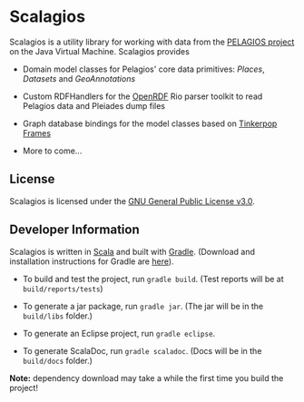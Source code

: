# Scalagios

Scalagios is a utility library for working with data from the [PELAGIOS project](http://pelagios-project.blogspot.com) on the Java Virtual Machine. Scalagios provides

* Domain model classes for Pelagios' core data primitives: _Places_, _Datasets_ and _GeoAnnotations_

* Custom RDFHandlers for the [OpenRDF](http://www.openrdf.org/) Rio parser toolkit to read Pelagios
  data and Pleiades dump files

* Graph database bindings for the model classes based on [Tinkerpop](http://tinkerpop.com/) 
  [Frames](https://github.com/tinkerpop/frames/wiki)

* More to come...
  

## License

Scalagios is licensed under the [GNU General Public License v3.0](http://www.gnu.org/licenses/gpl.html).

## Developer Information

Scalagios is written in [Scala](http://www.scala-lang.org) and built with [Gradle](http://www.gradle.org).
(Download and installation instructions for Gradle are [here](http://www.gradle.org/installation.html)). 

* To build and test the project, run `gradle build`. (Test reports will be at `build/reports/tests`)

* To generate a jar package, run `gradle jar`. (The jar will be in the `build/libs` folder.)

* To generate an Eclipse project, run `gradle eclipse`.

* To generate ScalaDoc, run `gradle scaladoc`.  (Docs will be in the `build/docs` folder.)

__Note:__ dependency download may take a while the first time you build the project!